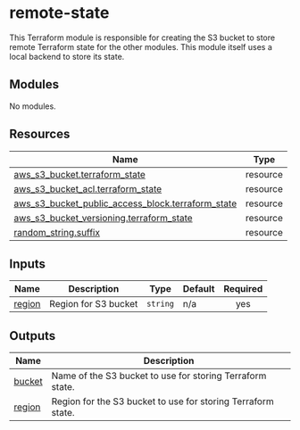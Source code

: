 # remote-state

This Terraform module is responsible for creating the S3 bucket to store remote Terraform state for the other modules. This module itself uses a local backend to store its state.

<!-- BEGIN_TF_DOCS -->
## Modules

No modules.

## Resources

| Name | Type |
|------|------|
| [aws_s3_bucket.terraform_state](https://registry.terraform.io/providers/hashicorp/aws/latest/docs/resources/s3_bucket) | resource |
| [aws_s3_bucket_acl.terraform_state](https://registry.terraform.io/providers/hashicorp/aws/latest/docs/resources/s3_bucket_acl) | resource |
| [aws_s3_bucket_public_access_block.terraform_state](https://registry.terraform.io/providers/hashicorp/aws/latest/docs/resources/s3_bucket_public_access_block) | resource |
| [aws_s3_bucket_versioning.terraform_state](https://registry.terraform.io/providers/hashicorp/aws/latest/docs/resources/s3_bucket_versioning) | resource |
| [random_string.suffix](https://registry.terraform.io/providers/hashicorp/random/latest/docs/resources/string) | resource |

## Inputs

| Name | Description | Type | Default | Required |
|------|-------------|------|---------|:--------:|
| <a name="input_region"></a> [region](#input\_region) | Region for S3 bucket | `string` | n/a | yes |

## Outputs

| Name | Description |
|------|-------------|
| <a name="output_bucket"></a> [bucket](#output\_bucket) | Name of the S3 bucket to use for storing Terraform state. |
| <a name="output_region"></a> [region](#output\_region) | Region for the S3 bucket to use for storing Terraform state. |
<!-- END_TF_DOCS -->
